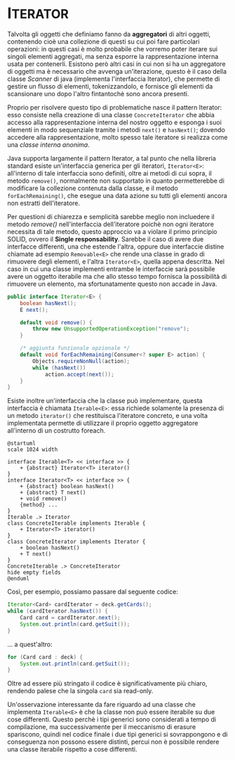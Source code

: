 # <big>I</big>TERATOR

Talvolta gli oggetti che definiamo fanno da __aggregatori__ di altri oggetti, contenendo cioè una collezione di questi su cui poi fare particolari operazioni: in questi casi è molto probabile che vorremo poter iterare sui singoli elementi aggregati, ma senza esporre la rappresentazione interna usata per contenerli.
Esistono però altri casi in cui non si ha un aggregatore di oggetti ma è necessario che avvenga un'iterazione, questo è il caso della classe _Scanner_ di java (implementa l'interfaccia Iterator), che permette di gestire un flusso di elementi, tokenizzandolo, e fornisce gli elementi da scansionare uno dopo l'altro fintantochè sono ancora presenti.

Proprio per risolvere questo tipo di problematiche nasce il pattern Iterator: esso consiste nella creazione di una classe `ConcreteIterator` che abbia accesso alla rappresentazione interna del nostro oggetto e esponga i suoi elementi in modo sequenziale tramite i metodi `next()` e `hasNext()`; dovendo accedere alla rappresentazione, molto spesso tale iteratore si realizza come una _classe interna anonima_.

Java supporta largamente il pattern Iterator, a tal punto che nella libreria standard esiste un'interfaccia generica per gli iteratori, `Iterator<E>`: all'interno di tale interfaccia sono definiti, oltre ai metodi di cui sopra, il metodo `remove()`, normalmente non supportato in quanto permetterebbe di modificare la collezione contenuta dalla classe, e il metodo `forEachRemaining()`, che esegue una data azione su tutti gli elementi ancora non estratti dell'iteratore.

Per questioni di chiarezza e semplicità sarebbe meglio non incluedere il metodo _remove()_ nell'interfaccia dell'iteratore poichè non ogni iteratore necessita di tale metodo, questo approccio va a violare il primo principio SOLID, ovvero il __Single responsability__.
Sarebbe il caso di avere due interfacce differenti, una che estende l'altra, oppure due interfaccie distine chiamate ad esempio `Removable<E>` che rende una classe in grado di rimuovere degli elementi, e l'altra `Iterator<E>`, quella appena descritta.
Nel caso in cui una classe implementi entrambe le interfaccie sarà possibile avere un oggetto iterabile ma che allo stesso tempo fornisca la possibilità di rimuovere un elemento, ma sfortunatamente questo non accade in Java.

```java
public interface Iterator<E> {
    boolean hasNext();
    E next();

    default void remove() {
        throw new UnsupportedOperationException("remove");
    }

    /* aggiunta funzionale opzionale */
    default void forEachRemaining(Consumer<? super E> action) {
        Objects.requireNonNull(action);
        while (hasNext())
            action.accept(next());
    }
}
```

Esiste inoltre un'interfaccia che la classe può implementare, questa interfaccia è chiamata `Iterable<E>`: essa richiede solamente la presenza di un metodo `iterator()` che restituisca l'iteratore concreto, e una volta implementata permette di utilizzare il proprio oggetto aggregatore all'interno di un costrutto foreach.

```plantuml
@startuml
scale 1024 width

interface Iterable<T> << interface >> {
    + {abstract} Iterator<T> iterator()
}
interface Iterator<T> << interface >> {
    + {abstract} boolean hasNext()
    + {abstract} T next()
    + void remove()
    {method} ...
}
Iterable .> Iterator
class ConcreteIterable implements Iterable {
    + Iterator<T> iterator()
}
class ConcreteIterator implements Iterator {
    + boolean hasNext()
    + T next()
}
ConcreteIterable .> ConcreteIterator
hide empty fields
@enduml
```

Così, per esempio, possiamo passare dal seguente codice:

```java
Iterator<Card> cardIterator = deck.getCards();
while (cardIterator.hasNext()) {
    Card card = cardIterator.next();
    System.out.println(card.getSuit());
}
```

... a quest'altro:

```java
for (Card card : deck) {
    System.out.println(card.getSuit());
}
```

Oltre ad essere più stringato il codice è significativamente più chiaro, rendendo palese che la singola `card` sia read-only.

Un'osservazione interessante da fare riguardo ad una classe che implementa `Iterable<E>` è che la classe non può essere iterabile su due cose differenti.
Questo perchè i tipi generici sono considerati a tempo di compilazione, ma successivamente per il meccanismo di erasure spariscono, quindi nel codice finale i due tipi generici si sovrappongono e di conseguenza non possono essere distinti, percui non è possibile rendere una classe iterabile rispetto a cose differenti.
